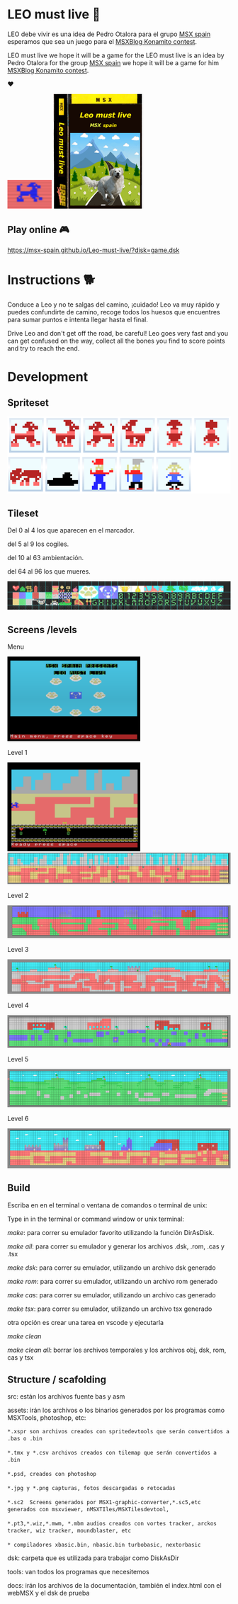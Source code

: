 
# LEO must live :dog:

LEO debe vivir es una idea de Pedro Otalora para el grupo [MSX spain](http://msx.tipolisto.es/quien-somos) esperamos que sea un juego para el [MSXBlog Konamito contest](https://www.msxblog.es/).

LEO must live we hope it will be a game for the LEO must live is an idea by Pedro Otalora for the group [MSX spain](http://msx.tipolisto.es/quien-somos) we hope it will be a game for him  [MSXBlog Konamito contest](https://www.msxblog.es/).


:hearts:

<img src="docs/leo.PNG" width="100px">

<img src="docs/caratula.png" width="200px">

## Play online :video_game:

https://msx-spain.github.io/Leo-must-live/?disk=game.dsk



# Instructions :dog2:

Conduce a Leo y no te salgas del camino, ¡cuidado! Leo va muy rápido y puedes confundirte de camino, recoge todos los huesos que encuentres para sumar puntos e intenta llegar hasta el final.

Drive Leo and don't get off the road, be careful! Leo goes very fast and you can get confused on the way, collect all the bones you find to score points and try to reach the end.


# Development

## Spriteset

<img src="docs/spriteset.PNG">

## Tileset

Del 0 al 4 los que aparecen en el marcador.

del 5 al 9 los cogiles.

del 10 al 63 ambientación.

del 64 al 96 los que mueres.


<img src="docs/tileset.PNG" >


## Screens /levels

Menu

<img src="docs/menu.PNG" width="300px" >


Level 1

<img src="docs/level1-2.PNG"  width="300px" >


<img src="docs/level1.PNG" >

Level 2

<img src="docs/level2.PNG" >

Level 3

<img src="docs/level3.PNG" >

Level 4

<img src="docs/level4.PNG" >

Level 5

<img src="docs/level5.PNG" >

Level 6

<img src="docs/level6.PNG" >


## Build

Escriba en en el terminal o ventana de comandos o terminal de unix:

Type in in the terminal or command window or unix terminal:

*make*: para correr su emulador favorito utilizando la función DirAsDisk.

*make all*: para correr su emulador y generar los archivos .dsk, .rom, .cas y .tsx

*make dsk*: para correr su emulador, utilizando un archivo dsk generado

*make rom*: para correr su emulador, utilizando un archivo rom generado

*make cas*: para correr su emulador, utilizando un archivo cas generado

*make tsx*: para correr su emulador, utilizando un archivo tsx generado

otra opción es crear una tarea en vscode y ejecutarla

*make clean*

*make clean all*: borrar los archivos temporales y los archivos obj, dsk, rom, cas y tsx


## Structure / scafolding

src: están los archivos fuente bas y asm

assets: irán los archivos o los binarios generados por los programas como MSXTools, photoshop, etc:

    *.xspr son archivos creados con spritedevtools que serán convertidos a .bas o .bin

    *.tmx y *.csv archivos creados con tilemap que serán convertidos a .bin

    *.psd, creados con photoshop

    *.jpg y *.png capturas, fotos descargadas o retocadas

    *.sc2  Screens generados por MSX1-graphic-converter,*.sc5,etc generados con msxviewer, nMSXTIles/MSXTilesdevtool, 

    *.pt3,*.wiz,*.mwm, *.mbm audios creados con vortes tracker, arckos tracker, wiz tracker, moundblaster, etc 

    * compiladores xbasic.bin, nbasic.bin turbobasic, nextorbasic

dsk: carpeta que es utilizada para trabajar como DiskAsDir

tools: van todos los programas que necesitemos

docs: irán los archivos de la documentación, también el index.html con el webMSX y el dsk de prueba

